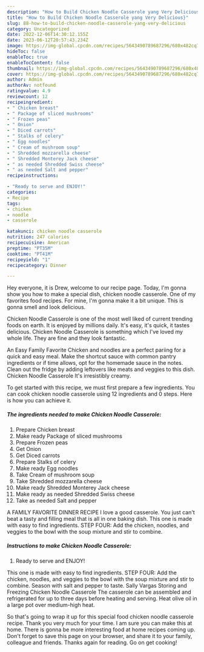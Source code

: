 ```yaml
---
description: "How to Build Chicken Noodle Casserole yang Very Delicious}"
title: "How to Build Chicken Noodle Casserole yang Very Delicious}"
slug: 88-how-to-build-chicken-noodle-casserole-yang-very-delicious
category: Uncategorized
date: 2022-12-06T14:30:12.155Z
date: 2023-06-12T20:57:43.234Z
image: https://img-global.cpcdn.com/recipes/5643490789687296/680x482cq70/chicken-noodle-casserole-recipe-main-photo.jpg
hideToc: false
enableToc: true
enableTocContent: false
thumbnail: https://img-global.cpcdn.com/recipes/5643490789687296/680x482cq70/chicken-noodle-casserole-recipe-main-photo.jpg
cover: https://img-global.cpcdn.com/recipes/5643490789687296/680x482cq70/chicken-noodle-casserole-recipe-main-photo.jpg
author: Admin
authorAv: notfound
ratingvalue: 4.9
reviewcount: 12
recipeingredient:
- " Chicken breast"
- " Package of sliced mushrooms"
- " Frozen peas"
- " Onion"
- " Diced carrots"
- " Stalks of celery"
- " Egg noodles"
- " Cream of mushroom soup"
- " Shredded mozzarella cheese"
- " Shredded Monterey Jack cheese"
- " as needed Shredded Swiss cheese"
- " as needed Salt and pepper"
recipeinstructions:

- "Ready to serve and ENJOY!"
categories:
- Recipe
tags:
- chicken
- noodle
- casserole

katakunci: chicken noodle casserole 
nutrition: 247 calories
recipecuisine: American
preptime: "PT35M"
cooktime: "PT41M"
recipeyield: "1"
recipecategory: Dinner

---
```



Hey everyone, it is Drew, welcome to our recipe page. Today, I'm gonna show you how to make a special dish, chicken noodle casserole. One of my favorites food recipes. For mine, I'm gonna make it a bit unique. This is gonna smell and look delicious.

Chicken Noodle Casserole is one of the most well liked of current trending foods on earth. It is enjoyed by millions daily. It's easy, it's quick, it tastes delicious. Chicken Noodle Casserole is something which I've loved my whole life. They are fine and they look fantastic.

An Easy Family Favorite Chicken and noodles are a perfect pariing for a quick and easy meal. Make the shortcut sauce with common pantry ingredients or if time allows, opt for the homemade sauce in the notes. Clean out the fridge by adding leftovers like meats and veggies to this dish. Chicken Noodle Casserole It&#39;s irresistibly creamy.


To get started with this recipe, we must first prepare a few ingredients. You can cook chicken noodle casserole using 12 ingredients and 0 steps. Here is how you can achieve it.

<!--inarticleads1-->

##### The ingredients needed to make Chicken Noodle Casserole:

1. Prepare  Chicken breast
1. Make ready  Package of sliced mushrooms
1. Prepare  Frozen peas
1. Get  Onion
1. Get  Diced carrots
1. Prepare  Stalks of celery
1. Make ready  Egg noodles
1. Take  Cream of mushroom soup
1. Take  Shredded mozzarella cheese
1. Make ready  Shredded Monterey Jack cheese
1. Make ready  as needed Shredded Swiss cheese
1. Take  as needed Salt and pepper


A FAMILY FAVORITE DINNER RECIPE I love a good casserole. You just can&#39;t beat a tasty and filling meal that is all in one baking dish. This one is made with easy to find ingredients. STEP FOUR: Add the chicken, noodles, and veggies to the bowl with the soup mixture and stir to combine. 

<!--inarticleads2-->

##### Instructions to make Chicken Noodle Casserole:


1. Ready to serve and ENJOY!

This one is made with easy to find ingredients. STEP FOUR: Add the chicken, noodles, and veggies to the bowl with the soup mixture and stir to combine. Season with salt and pepper to taste. Sally Vargas Storing and Freezing Chicken Noodle Casserole The casserole can be assembled and refrigerated for up to three days before heating and serving. Heat olive oil in a large pot over medium-high heat. 

So that's going to wrap it up for this special food chicken noodle casserole recipe. Thank you very much for your time. I am sure you can make this at home. There is gonna be more interesting food at home recipes coming up. Don't forget to save this page on your browser, and share it to your family, colleague and friends. Thanks again for reading. Go on get cooking!
